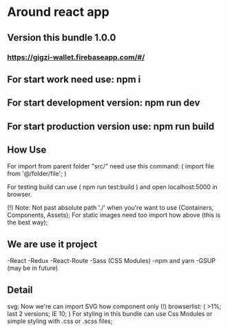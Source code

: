 # Around react app

## Version this bundle 1.0.0

### https://gigzi-wallet.firebaseapp.com/#/

## For start work need use: npm i

## For start development version: npm run dev

## For start production version use: npm run build

## How Use

For import from parent folder "src/" need use this command: ( import file from '@/folder/file'; )

For testing build can use ( npm run test:build ) and open localhost:5000 in browser.

(!)
Note: Not past absolute path './' when you're want to use (Containers, Components, Assets);
For static images need too import how above (this is the best way);

## We are use it project

-React
-Redux
-React-Route
-Sass (CSS Modules)
-npm and yarn
-GSUP (may be in future)

## Detail

svg: Now we're can import SVG how component only (!)
browserlist: ( >1%; last 2 versions; IE 10; )
For styling in this bundle can use Css Modules or simple styling with .css or .scss files;
